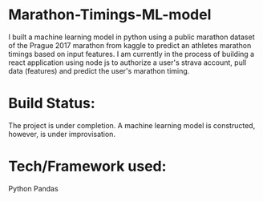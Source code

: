 # Marathon-Timings-ML-model
I built a machine learning model in python using a public marathon dataset of the Prague 2017 marathon from kaggle to predict an athletes marathon timings based on input features. I am currently in the process of building a react application using node js to authorize a user's strava account, pull data (features) and predict the user's marathon timing.
# Build Status:
The project is under completion. A machine learning model is constructed, however, is under improvisation.
# Tech/Framework used:
Python
Pandas
